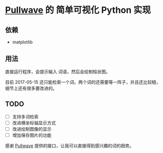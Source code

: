 # [Pullwave](http://www.pullwave.com) 的 简单可视化 Python 实现

## 依赖
* matplotlib

## 用法
直接运行程序，会提示输入 词语，然后会绘制柱状图。

目前 2017-05-15 还只能检索一个词，两个词的还需要等一阵子，并且还比较糙，细节上还有很多要改进的。

## TODO

- [ ] 支持多词检索
- [ ] 改进横坐标轴显示方式
- [ ] 改进绘制图像的显示
- [ ] 增加保存图片的功能

感谢 [Pullwave](http://www.pullwave.com) 提供的接口，让我可以直接得到感兴趣的词的趋势。
